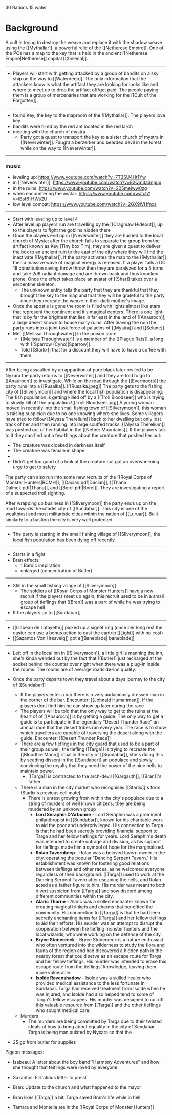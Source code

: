 30 Rations
15 water

# Background
A cult is trying to destroy the weave and replace it with the shadow weave using the [[Mythallar]], a powerful relic of the [[Netherese Empire]]. One of the PCs has a map to the key that is held in the ancient [[Netherese Empire|Netherese]] capital [[Xinlenal]].

---
- Players will start with getting attacked by a group of bandits on a sky ship on the way to [[Waterdeep]]. The only information that the attackers know is what the artifact they are looking for looks like and where to meet up to drop the artifact off/get paid. The people paying them is a group of mercenaries that are working for the [[Cult of the Forgotten]].
---
- found Key, the key to the maproom of the [[Mythallar]]. The players love key
- bandits were hired by the red ant located in the red larch
- meeting with the church of mystra
	- Party got a quest to transport the key to a sister church of mystra in [[Neverwinter]].
Faught a berzerker and bearded devil in the forest while on the way to [[Neverwinter]].
---
### music
- leveling up: https://www.youtube.com/watch?v=7T3SU4Ht1Yw
- in [[Neverwinter]]: https://www.youtube.com/watch?v=82Qm3a3ngug
- in the ruins: https://www.youtube.com/watch?v=205meIww0zg
- when encountering the avatar: https://www.youtube.com/watch?v=lBsf6-HWs2U
- low level combat: https://www.youtube.com/watch?v=2GX9lVHfnxs
---
- Start with leveling up to level 4
- After level up players run are travelling by the [[Cragmaw Hideout]], up to the players to fight the goblins hidden there
- Once the players end up in [[Neverwinter]] they are hurried to the local church of Mysta; after the church fails to separate the group from the artifact known as Key (Tiny box Tim), they are given a quest to deliver the box to an ancient ruin to the east of the city where they will find the inactivate [[Mythallar]]. If the party activates the map to the [[Mythallar]] then a massive wave of magical energy is released. If a player fails a DC 18 constitution saving throw throw then they are paralyzed for a 
5 turns and take 2d6 radiant damage and are thrown back and thus knocked prone. Once the effect takes place an avatar of [[Shar]] takes over a serpentine skeleton.
	- The unknown entity tells the party that they are thankful that they brought the key to the map and that they will be grateful to the party once they recreate the weave in their dark mother's image.
- Once the apostle is gone the room is filled with lights almost like stars that represent the continent and it's magical centers. There is one light that is by far the brightest that lies in far east in the land of [[Anauroch]], a large desert known to house many ruins. After leaving the ruin the party runs into a joint task force of paladins of [[Mystra]] and [[Selune]]
- Met [[Melissa Throughwater]] in the poison store
	- [[Melissa Throughwater]] is a member of the [[Plague Rats]], a long with [[Sparrow (Cyno)|Sparrow]].
	- Told [[Starlix]] that for a discount they will have to have a coffee with them.
---
After being assaulted by an apparition of pure black later reviled to be Nyxara the party returns to [[Neverwinter]] and they are told to go to [[Anauroch]] to investigate. While on the road through the [[Evermoors]] the party runs into a [[Rusalka]].
![[Rusalka.jpeg]]
The party gets to the fishing city of [[SIlverymoon]] and where the local fish population is disappearing. The fish population is getting killed off by a [[Troll Bloodseer]] who is trying to slowly kill off the population.![[Troll Bloodseer.jpg]]
A young woman moved in recently into the small fishing town of [[SIlverymoon]], this woman is raising suspicion due to no one knowing where she lives. Some villagers have tried to follow [[Alyssa Therelium]] back to her dwelling but only lost track of her and then running into large scuffed tracks. [[Alyssa Therelium]] was pushed out of her habitat in the [[Nether Mountains]]. If the players talk to it they can find out a few things about the creature that pushed her out: 
- The creature was cloaked in darkness itself
- The creature was female in shape
- 
- Didn't get too good of a look at the creature but got an overwhelming urge to get to safety

The party can also run into some new recruits of the [[Royal Corps of Monster Hunters|RCMH]], [[Dacian.pdf|Dacian]], [[Thana Dalmek.pdf|Thana]], and [[Borel.pdf|Borel]]. They are investigating a report of a suspected troll sighting.

After wrapping up business in [[SIlverymoon]] the party ends up on the road towards the citadel city of [[Sundabar]]. This city is one of the wealthiest and most militaristic cities within the nation of [[Luruar]]. Built similarly to a bastion the city is very well protected.

---
- The party is starting in the small fishing village of [[SIlverymoon]], the local fish population has been dying off recently.
---
- Starts in a fight
- Bran effects:
	- 1 Bardic inspiration
	- enlarged (concentration of Butler)

---
- Still in the small fishing village of [[SIlverymoon]]
	- The soldiers of [[Royal Corps of Monster Hunters]] have a new recruit if the players meet up again; this recruit used to be in a small group of tieflings that [[Bran]] was a part of while he was trying to escape hell
- If the players go to [[Sundabar]]
---
- [[Isabeau de Lafayette]] picked up a signet ring (once per long rest the caster can use a bonus action to cast the cantrip [[Light]] with no cost)
- [[Sazantos Von Hresvelg]] got a[[Baneblade| baneblade]]
---
- Left off in the local inn in [[SIlverymoon]], a little girl is manning the inn, she's kinda weirded out by the fact that [[Butler]] just recharged at the socket behind the counter over night when there was a plug-in inside the rooms. The rooms are of average roadside-inn quality.
- Once the party departs town they travel about a days journey to the city of [[Sundabar]]
	- If the players enter a bar there is a very audaciously dressed man in the corner of the bar. Encounter: [[Johnald Humanman]]. If the players dont find him he can show up later during the race
	- The players will be told that the only way to get to the ruins at the heart of of [[Anauroch]] is by getting a guide. The only way to get a guide is to participate in the legendary "Desert Thunder Race" an annual race that the desert tribes ran every year. The race is to show which travellers are capable of traversing the desert along with the guide. Encounter: [[Desert Thunder Race]]
	-  There are a few tieflings in the city guard that used to be a part of their group as well; the tiefling [[Targa]] is trying to recreate the [[Bloodfire Moon]] ritual in the city of [[Sundabar]], she's doing this by seeding dissent in the [[Sundabar]]ian populace and slowly convincing the royalty that they need the power of the nine hells to maintain power.
		- [[Targa]] is contracted to the arch-devil [[Gargauth]], [[Bran]]'s father
	- There is a man in the city market who recognises [[Starlix]]'s form (Starlix's previous cell mate)
		- There is unrest growing from within the city's populace due to a string of murders of well known citizens; they are being murdered by an unknown group
			- **Lord Seraphin D'Arbonne** - Lord Seraphin was a prominent philanthropist in [[Sundabar]], known for his charitable work to aid the poor and underprivileged. His connection to Targa is that he had been secretly providing financial support to Targa and her fellow tieflings for years. Lord Seraphin's death was intended to create outrage and division, as his support for tieflings made him a symbol of hope for the marginalized.
			- **Rolan Tavernkeep** - Rolan was a beloved tavern owner in the city, operating the popular "Dancing Serpent Tavern." His establishment was known for fostering good relations between tieflings and other races, as he welcomed everyone regardless of their background. [[Targa]] used to work at the Dancing Serpent Tavern after escaping the hells, and Rolan acted as a father figure to him. His murder was meant to both divert suspicion from [[Targa]] and sow discord among different communities within the city.
			- **Alaric Thorne** - Alaric was a skilled enchanter known for creating magical trinkets and charms that benefited the community. His connection to [[Targa]] is that he had been secretly enchanting items for [[Targa]] and her fellow tieflings to aid their efforts. His murder was an attempt to disrupt the cooperation between the tiefling monster hunters and the local wizards, who were working on the defence of the city.
			- **Bryce Stonecreek** - Bryce Stonecreek is a nature enthusiast who often ventured into the wilderness to study the flora and fauna of the region and had discovered a hidden path in the nearby forest that could serve as an escape route for Targa and her fellow tieflings. His murder was intended to erase this escape route from the tieflings' knowledge, leaving them more vulnerable.
			- **Isolde Ravenshadow** - Isolde was a skilled healer who provided medical assistance to the less fortunate in Sundabar. Targa had received treatment from Isolde when he was injured, and Isolde had also helped tend to some of Targa's fellow escapees. His murder was designed to cut off this valuable resource from [[Targa]] and the other tieflings who sought medical care.
	- Murders
		- The murders are being committed by Targa due to their twisted ideals of how to bring about equality in the city of Sundabar. Targa is being manipulated by Nyxara so that the 


- 25 gp from butler for supplies


Pigeon messages: 
- Isabeau: A letter about the boy band "Harmony Adventures" and how she thought that teiflings were loved by everyone
- Sazantos: Flirtatious letter to preist
- Bran: Update to the church and what happened to the mayor

- Bran likes [[Targa]] a bit, Targa saved Bran's life while in hell
- Tamara and Montella are in the [[Royal Corps of Monster Hunters]]